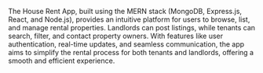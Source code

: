 The House Rent App, built using the MERN stack (MongoDB, Express.js, React, and Node.js), provides an intuitive platform for users to browse, list, and manage rental properties. Landlords can post listings, while tenants can search, filter, and contact property owners. With features like user authentication, real-time updates, and seamless communication, the app aims to simplify the rental process for both tenants and landlords, offering a smooth and efficient experience.
